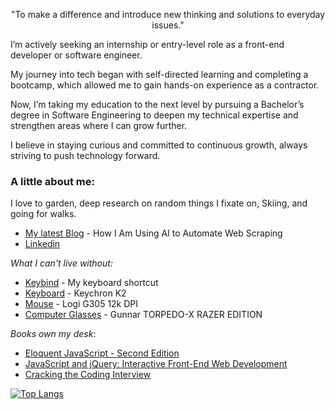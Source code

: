 
<p align="center">
  "To make a difference and introduce new thinking and solutions to everyday issues."
</p>


<p>
I’m actively seeking an internship or entry-level role as a front-end developer or software engineer. 

My journey into tech began with self-directed learning and completing a bootcamp, which allowed me to gain hands-on experience as a contractor. 

Now, I’m taking my education to the next level by pursuing a Bachelor’s degree in Software Engineering to deepen my technical expertise and strengthen areas where I can grow further.

I believe in staying curious and committed to continuous growth, always striving to push technology forward.
<p>


### A little about me:

I love to garden, deep research on random things I fixate on, Skiing, and going for walks.

- [My latest Blog](https://christopheralphonse.com/blog/how-i-am-using-ai-to-automate-scrapping) - How I Am Using AI to Automate Web Scraping
- [Linkedin](https://www.linkedin.com/in/christopheralphonse/)

_What I can't live without:_

- [Keybind](./vscode/keybinds.md) - My keyboard shortcut
- [Keyboard](https://www.keychron.com/products/keychron-k2-wireless-mechanical-keyboard) - Keychron K2
- [Mouse](https://www.logitechg.com/en-us/products/gaming-mice/g305-lightspeed-wireless-gaming-mouse.html) - Logi G305 12k DPI
- [Computer Glasses](https://www.smartbuyglasses.com/designer-eyeglasses/Gunnar/Gunnar-TORPEDO-X-RAZER-EDITION-Blue-Light-Block-RZR-30008-579076.html?feed=us) - Gunnar TORPEDO-X RAZER EDITION

_Books own my desk_:

- [Eloquent JavaScript - Second Edition](https://www.amazon.com/Eloquent-JavaScript-2nd-Ed-Introduction/dp/1593275846)
- [JavaScript and jQuery: Interactive Front-End Web Development](https://www.amazon.com/JavaScript-JQuery-Interactive-Front-End-Development/dp/1118531647)
- [Cracking the Coding Interview](https://www.amazon.com/Cracking-Coding-Interview-Programming-Questions/dp/0984782850?crid=53L0OCN2MOS3&dib=eyJ2IjoiMSJ9.nj6XTCgbP7Ay4ig5zGU-o8s4S8xUCinbbuvNUlcvZoLQekD_k_aVb8m82DeNy6mCxMBBmffiGKOu7ESixuRTQnZHsnt9EF1X8vRnVmRbV-QoO0Zcd_2fCjhgXeA942g1V39VWFbud8d_Vs6i8SKDS0ZllctISFL9IjQ8LYWxu8zaKn2kyZ19B24dzvGLvRuYR-4qhsoEGFPV-4QR_D-Zr3Gvfen3qkSDPrKve0Vju2E.Nej_TpWdnTkOU5m59t7gUKaKSaXanCsiTkxWZGX0Qxc&dib_tag=se&keywords=cracking+the+coding+interview&qid=1734236077&s=books&sprefix=cracking%2Cstripbooks%2C71&sr=1-1)


[![Top Langs](https://github-readme-stats.vercel.app/api/top-langs/?username=ChristopherAlphonse&layout=pie)](https://github.com/anuraghazra/github-readme-stats)
